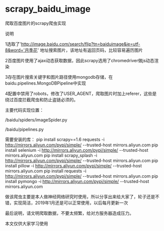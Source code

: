 # scrapy_baidu_image
爬取百度图片的scrapy爬虫实现

说明

1选取了'http://image.baidu.com/search/flip?tn=baiduimage&ie=utf-8&word='月季花'     地址搜索图片，该地址有返回页码，比较容易遍历图片

2百度图片使用了ajax动态获取数据，因此scrapy选用了chromedriver做js动态渲染

3存在图片搜索关键字和图片路径使用mongodb存储，在baidu.pipelines.MongoDBPipeline中实现

4配置中禁用了robots，修改了USER_AGENT，爬取图片时加上referer，这些是绕过百度拦截爬虫和防止盗链必须的。

主要代码实现位置：

/baidu/spiders/imageSpider.py

/baidu/pipelines.py


需要安装的库：
  pip install scrapy==1.6 requests -i http://mirrors.aliyun.com/pypi/simple/ --trusted-host mirrors.aliyun.com
  pip install selenium -i http://mirrors.aliyun.com/pypi/simple/ --trusted-host mirrors.aliyun.com
  pip install scrapy_splash -i http://mirrors.aliyun.com/pypi/simple/ --trusted-host mirrors.aliyun.com
  pip install pillow -i http://mirrors.aliyun.com/pypi/simple/ --trusted-host mirrors.aliyun.com
  pip install requests -i http://mirrors.aliyun.com/pypi/simple/ --trusted-host mirrors.aliyun.com
  pip install pymongo -i http://mirrors.aliyun.com/pypi/simple/ --trusted-host mirrors.aliyun.com

做该爬虫主要是本人做神经网络研究时使用，所以分享出来给大家了，轮子还是不错，实现简洁，2019年1月还是可以正常使用，以后每月更新一次

最后说明，请文明爬取数据，不要太频繁，给对方服务器造成压力。

本文仅供大家学习使用



